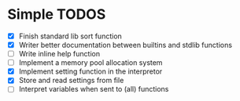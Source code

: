 Simple TODOS
============

* [x] Finish standard lib sort function
* [x] Writer better documentation between builtins and stdlib functions
* [ ] Write inline help function
* [ ] Implement a memory pool allocation system
* [x] Implement setting function in the interpretor
* [x] Store and read settings from file
* [ ] Interpret variables when sent to (all) functions

